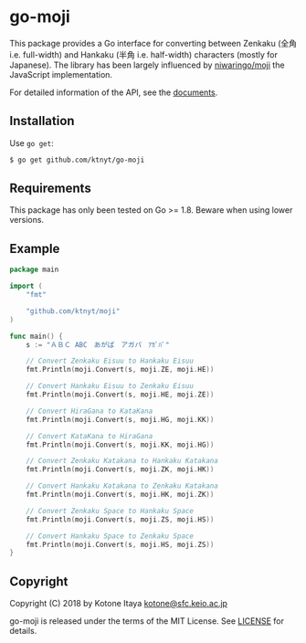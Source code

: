 # go-moji
This package provides a Go interface for converting between Zenkaku (全角 i.e. full-width) and Hankaku (半角 i.e. half-width) characters (mostly for Japanese). The library has been largely influenced by [niwaringo/moji](https://github.com/niwaringo/moji) the JavaScript implementation.

For detailed information of the API, see the [documents](https://godoc.org/github.com/ktnyt/go-moji).

## Installation
Use `go get`:
```sh
$ go get github.com/ktnyt/go-moji
```

## Requirements
This package has only been tested on Go >= 1.8. Beware when using lower versions.

## Example
```go
package main

import (
	"fmt"

	"github.com/ktnyt/moji"
)

func main() {
	s := "ＡＢＣ ABC　あがぱ　アガパ　ｱｶﾞﾊﾟ"

	// Convert Zenkaku Eisuu to Hankaku Eisuu
	fmt.Println(moji.Convert(s, moji.ZE, moji.HE))

	// Convert Hankaku Eisuu to Zenkaku Eisuu
	fmt.Println(moji.Convert(s, moji.HE, moji.ZE))

	// Convert HiraGana to KataKana
	fmt.Println(moji.Convert(s, moji.HG, moji.KK))

	// Convert KataKana to HiraGana
	fmt.Println(moji.Convert(s, moji.KK, moji.HG))

	// Convert Zenkaku Katakana to Hankaku Katakana
	fmt.Println(moji.Convert(s, moji.ZK, moji.HK))

	// Convert Hankaku Katakana to Zenkaku Katakana
	fmt.Println(moji.Convert(s, moji.HK, moji.ZK))

	// Convert Zenkaku Space to Hankaku Space
	fmt.Println(moji.Convert(s, moji.ZS, moji.HS))

	// Convert Hankaku Space to Zenkaku Space
	fmt.Println(moji.Convert(s, moji.HS, moji.ZS))
}
```

## Copyright
Copyright (C) 2018 by Kotone Itaya <kotone@sfc.keio.ac.jp>

go-moji is released under the terms of the MIT License.
See [LICENSE](https://github.com/ktnyt/go-moji/blob/master/LICENSE) for details.
